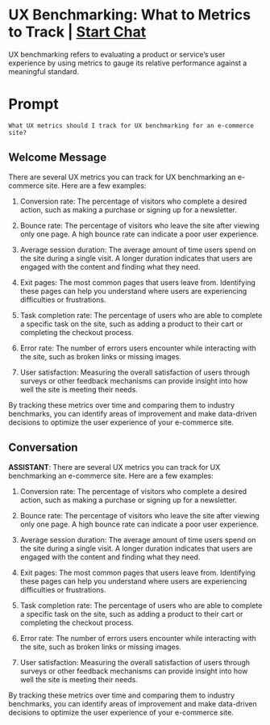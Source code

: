 

# UX Benchmarking: What to Metrics to Track | [Start Chat](https://gptcall.net/chat.html?data=%7B%22contact%22%3A%7B%22id%22%3A%22w3eD_8LLb3pXyN3Y7R8JD%22%2C%22flow%22%3Atrue%7D%7D)
UX benchmarking refers to evaluating a product or service’s user experience by using metrics to gauge its relative performance against a meaningful standard.

# Prompt

```
What UX metrics should I track for UX benchmarking for an e-commerce site?
```

## Welcome Message
There are several UX metrics you can track for UX benchmarking an e-commerce site. Here are a few examples:



1. Conversion rate: The percentage of visitors who complete a desired action, such as making a purchase or signing up for a newsletter.



2. Bounce rate: The percentage of visitors who leave the site after viewing only one page. A high bounce rate can indicate a poor user experience.



3. Average session duration: The average amount of time users spend on the site during a single visit. A longer duration indicates that users are engaged with the content and finding what they need.



4. Exit pages: The most common pages that users leave from. Identifying these pages can help you understand where users are experiencing difficulties or frustrations.



5. Task completion rate: The percentage of users who are able to complete a specific task on the site, such as adding a product to their cart or completing the checkout process.



6. Error rate: The number of errors users encounter while interacting with the site, such as broken links or missing images.



7. User satisfaction: Measuring the overall satisfaction of users through surveys or other feedback mechanisms can provide insight into how well the site is meeting their needs.



By tracking these metrics over time and comparing them to industry benchmarks, you can identify areas of improvement and make data-driven decisions to optimize the user experience of your e-commerce site.

## Conversation

**ASSISTANT**: There are several UX metrics you can track for UX benchmarking an e-commerce site. Here are a few examples:



1. Conversion rate: The percentage of visitors who complete a desired action, such as making a purchase or signing up for a newsletter.



2. Bounce rate: The percentage of visitors who leave the site after viewing only one page. A high bounce rate can indicate a poor user experience.



3. Average session duration: The average amount of time users spend on the site during a single visit. A longer duration indicates that users are engaged with the content and finding what they need.



4. Exit pages: The most common pages that users leave from. Identifying these pages can help you understand where users are experiencing difficulties or frustrations.



5. Task completion rate: The percentage of users who are able to complete a specific task on the site, such as adding a product to their cart or completing the checkout process.



6. Error rate: The number of errors users encounter while interacting with the site, such as broken links or missing images.



7. User satisfaction: Measuring the overall satisfaction of users through surveys or other feedback mechanisms can provide insight into how well the site is meeting their needs.



By tracking these metrics over time and comparing them to industry benchmarks, you can identify areas of improvement and make data-driven decisions to optimize the user experience of your e-commerce site.

